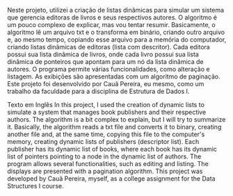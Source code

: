 Neste projeto, utilizei a criação de listas dinâmicas para simular um sistema que gerencia editoras de livros e seus respectivos autores. O algoritmo é um pouco complexo de explicar, mas vou tentar resumir. Basicamente, o algoritmo lê um arquivo txt e o transforma em binário, criando outro arquivo e, ao mesmo tempo, copiando esse arquivo para a memória do computador, criando listas dinâmicas de editoras (lista com descritor). Cada editora possui sua lista dinâmica de livros, onde cada livro possui sua lista dinâmica de ponteiros que apontam para um nó da lista dinâmica de autores. O programa permite várias funcionalidades, como alteração e listagem. As exibições são apresentadas com um algoritmo de paginação. Este projeto foi desenvolvido por Cauã Pereira, eu mesmo, como um trabalho da faculdade para a disciplina de Estrutura de Dados I.

Texto em Inglês
In this project, I used the creation of dynamic lists to simulate a system that manages book publishers and their respective authors. The algorithm is a bit complex to explain, but I will try to summarize it. Basically, the algorithm reads a txt file and converts it to binary, creating another file and, at the same time, copying this file to the computer's memory, creating dynamic lists of publishers (descriptor list). Each publisher has its dynamic list of books, where each book has its dynamic list of pointers pointing to a node in the dynamic list of authors. The program allows several functionalities, such as editing and listing. The displays are presented with a pagination algorithm. This project was developed by Cauã Pereira, myself, as a college assignment for the Data Structures I course.
